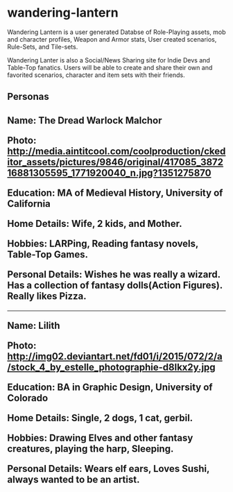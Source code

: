 # wandering-lantern

Wandering Lantern is a user generated Databse of Role-Playing assets, mob and character profiles, Weapon and Armor stats, User created scenarios, Rule-Sets, and Tile-sets. 

Wandering Lanter is also a Social/News Sharing site for Indie Devs and Table-Top fanatics. 
Users will be able to create and share their own and favorited scenarios, character and item sets with their friends. 



<h2>Personas<h2>

Name: The Dread Warlock Malchor

Photo: http://media.aintitcool.com/coolproduction/ckeditor_assets/pictures/9846/original/417085_387216881305595_1771920040_n.jpg?1351275870

Education: MA of Medieval History, University of California

Home Details: Wife, 2 kids, and Mother. 

Hobbies: LARPing, Reading fantasy novels, Table-Top Games. 

Personal Details: Wishes he was really a wizard. Has a collection of fantasy dolls(Action Figures). Really likes Pizza. 


---------------------------------------------------------------------------------------------------------------------------

Name: Lilith

Photo: http://img02.deviantart.net/fd01/i/2015/072/2/a/stock_4_by_estelle_photographie-d8lkx2y.jpg

Education: BA in Graphic Design, University of Colorado

Home Details: Single, 2 dogs, 1 cat, gerbil. 

Hobbies: Drawing Elves and other fantasy creatures, playing the harp, Sleeping. 

Personal Details: Wears elf ears, Loves Sushi, always wanted to be an artist. 
